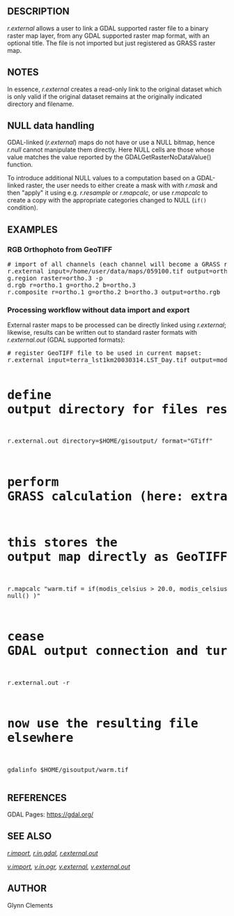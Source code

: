<h2>DESCRIPTION</h2>

<em>r.external</em> allows a user to link a GDAL supported raster file to a binary
raster map layer, from any GDAL supported raster map format, with an optional
title. The file is not imported but just registered as GRASS raster map.

<h2>NOTES</h2>

In essence, <em>r.external</em> creates a read-only link to the
original dataset which is only valid if the original dataset remains
at the originally indicated directory and filename.

<h2>NULL data handling</h2>

GDAL-linked (<em>r.external</em>) maps do not have or use a NULL
bitmap, hence <em>r.null</em> cannot manipulate them directly. Here
NULL cells are those whose value matches the value reported by the
GDALGetRasterNoDataValue() function.

<p>
To introduce additional NULL values to a computation based on a GDAL-linked
raster, the user needs to either create a mask with with <em>r.mask</em> and
then "apply" it using e.g. <em>r.resample</em> or <em>r.mapcalc</em>,
or use <em>r.mapcalc</em> to create a copy with the appropriate categories
changed to NULL (<code>if()</code> condition).

<h2>EXAMPLES</h2>

<h3>RGB Orthophoto from GeoTIFF</h3>

<div class="code"><pre>
# import of all channels (each channel will become a GRASS raster map):
r.external input=/home/user/data/maps/059100.tif output=ortho
g.region raster=ortho.3 -p
d.rgb r=ortho.1 g=ortho.2 b=ortho.3
r.composite r=ortho.1 g=ortho.2 b=ortho.3 output=ortho.rgb
</pre></div>

<h3>Processing workflow without data import and export</h3>

External raster maps to be processed can be directly linked using <em>r.external</em>;
likewise, results can be written out to standard raster formats with
<em>r.external.out</em> (GDAL supported formats):

<div class="code"><pre>
# register GeoTIFF file to be used in current mapset:
r.external input=terra_lst1km20030314.LST_Day.tif output=modis_celsius

# define output directory for files resulting from GRASS calculation:
r.external.out directory=$HOME/gisoutput/ format="GTiff"

# perform GRASS calculation (here: extract pixels &gt; 20 deg C)
# this stores the output map directly as GeoTIFF:
r.mapcalc "warm.tif = if(modis_celsius &gt; 20.0, modis_celsius, null() )"

# cease GDAL output connection and turn back to write GRASS raster files:
r.external.out -r

# now use the resulting file elsewhere
gdalinfo $HOME/gisoutput/warm.tif
</pre></div>

<h2>REFERENCES</h2>

GDAL Pages: <a href="https://gdal.org">https://gdal.org/</a><br>

<h2>SEE ALSO</h2>

<em>
<a href="r.import.html">r.import</a>,
<a href="r.in.gdal.html">r.in.gdal</a>,
<a href="r.external.out.html">r.external.out</a>
</em>

<p>
<em>
<a href="v.import.html">v.import</a>,
<a href="v.in.ogr.html">v.in.ogr</a>,
<a href="v.external.html">v.external</a>,
<a href="v.external.out.html">v.external.out</a>
</em>

<h2>AUTHOR</h2>

Glynn Clements
